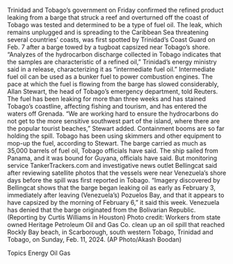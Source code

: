 Trinidad and Tobago’s government on Friday confirmed the refined product leaking from a barge that struck a reef and overturned off the coast of Tobago was tested and determined to be a type of fuel oil.
The leak, which remains unplugged and is spreading to the Caribbean Sea threatening several countries’ coasts, was first spotted by Trinidad’s Coast Guard on Feb. 7 after a barge towed by a tugboat capsized near Tobago’s shore.
“Analyzes of the hydrocarbon discharge collected in Tobago indicates that the samples are characteristic of a refined oil,” Trinidad’s energy ministry said in a release, characterizing it as “intermediate fuel oil.”
Intermediate fuel oil can be used as a bunker fuel to power combustion engines.
The pace at which the fuel is flowing from the barge has slowed considerably, Allan Stewart, the head of Tobago’s emergency department, told Reuters.
The fuel has been leaking for more than three weeks and has stained Tobago’s coastline, affecting fishing and tourism, and has entered the waters off Grenada.
“We are working hard to ensure the hydrocarbons do not get to the more sensitive southwest part of the island, where there are the popular tourist beaches,” Stewart added.
Containment booms are so far holding the spill. Tobago has been using skimmers and other equipment to mop-up the fuel, according to Stewart.
The barge carried as much as 35,000 barrels of fuel oil, Tobago officials have said.
The ship sailed from Panama, and it was bound for Guyana, officials have said. But monitoring service TankerTrackers.com and investigative news outlet Bellingcat said after reviewing satellite photos that the vessels were near Venezuela’s shore days before the spill was first reported in Tobago.
“Imagery discovered by Bellingcat shows that the barge began leaking oil as early as February 3, immediately after leaving (Venezuela’s) Pozuelos Bay, and that it appears to have capsized by the morning of February 6,” it said this week.
Venezuela has denied that the barge originated from the Bolivarian Republic.
(Reporting by Curtis Williams in Houston)
Photo credit: Workers from state owned Heritage Petroleum Oil and Gas Co. clean up an oil spill that reached Rockly Bay beach, in Scarborough, south western Tobago, Trinidad and Tobago, on Sunday, Feb. 11, 2024. (AP Photo/Akash Boodan)

Topics
Energy
Oil Gas
